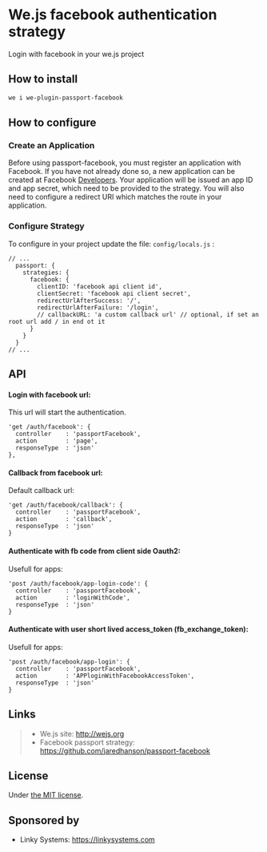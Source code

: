 # We.js facebook authentication strategy

Login with facebook in your we.js project

## How to install

```sh
we i we-plugin-passport-facebook
```

## How to configure

### Create an Application

Before using passport-facebook, you must register an application with Facebook. If you have not already done so, a new application can be created at Facebook [Developers](https://developers.facebook.com/). Your application will be issued an app ID and app secret, which need to be provided to the strategy. You will also need to configure a redirect URI which matches the route in your application.

### Configure Strategy

To configure in your project update the file: `config/locals.js` :

```
// ...
  passport: {
    strategies: {
      facebook: {
        clientID: 'facebook api client id',
        clientSecret: 'facebook api client secret',
        redirectUrlAfterSuccess: '/',
        redirectUrlAfterFailure: '/login',        
        // callbackURL: 'a custom callback url' // optional, if set an root url add / in end ot it
      }
    }
  }
// ...
```

## API

#### Login with facebook url:

This url will start the authentication.
```
'get /auth/facebook': {
  controller    : 'passportFacebook',
  action        : 'page',
  responseType  : 'json'
},
```

#### Callback from facebook url:

Default callback url:

```
'get /auth/facebook/callback': {
  controller    : 'passportFacebook',
  action        : 'callback',
  responseType  : 'json'
}
```

#### Authenticate with fb code from client side Oauth2:

Usefull for apps:

```
'post /auth/facebook/app-login-code': {
  controller    : 'passportFacebook',
  action        : 'loginWithCode',
  responseType  : 'json'
}
```

#### Authenticate with user short lived access_token (fb_exchange_token):

Usefull for apps:

```
'post /auth/facebook/app-login': {
  controller    : 'passportFacebook',
  action        : 'APPloginWithFacebookAccessToken',
  responseType  : 'json'
}
```

## Links

> * We.js site: http://wejs.org
> * Facebook passport strategy: https://github.com/jaredhanson/passport-facebook

## License

Under [the MIT license](https://github.com/wejs/we/blob/master/LICENSE.md).

## Sponsored by

- Linky Systems: https://linkysystems.com
